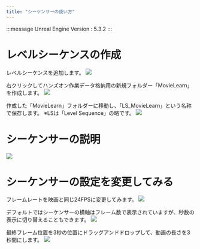 ```yaml
---
title: "シーケンサーの使い方"
---
```

:::message
Unreal Engine Version : 5.3.2
:::

# レベルシーケンスの作成

レベルシーケンスを追加します。
![](https://storage.googleapis.com/zenn-user-upload/ca1b695324e7-20240702.png)


右クリックしてハンズオン作業データ格納用の新規フォルダー「MovieLearn」を作成します。
![](https://storage.googleapis.com/zenn-user-upload/cc3f952719c4-20240702.png)


作成した「MovieLearn」フォルダーに移動し、「LS_MovieLearn」という名称で保存します。
※LSは「Level Sequence」の略です。
![](https://storage.googleapis.com/zenn-user-upload/1bb10a02cd29-20240702.png)


# シーケンサーの説明

![](https://storage.googleapis.com/zenn-user-upload/8ca8e39b7ca3-20240702.png)


# シーケンサーの設定を変更してみる
フレームレートを映画と同じ24FPSに変更してみます。
![](https://storage.googleapis.com/zenn-user-upload/c6f1c073a116-20240702.png)

デフォルトではシーケンサーの横軸はフレーム数で表示されていますが、秒数の表示に切り替えることもできます。
![](https://storage.googleapis.com/zenn-user-upload/4fdfef972b12-20240702.png)

最終フレーム位置を3秒の位置にドラッグアンドドロップして、動画の長さを3秒間にします。
![](https://storage.googleapis.com/zenn-user-upload/3281991fb559-20240702.png)
